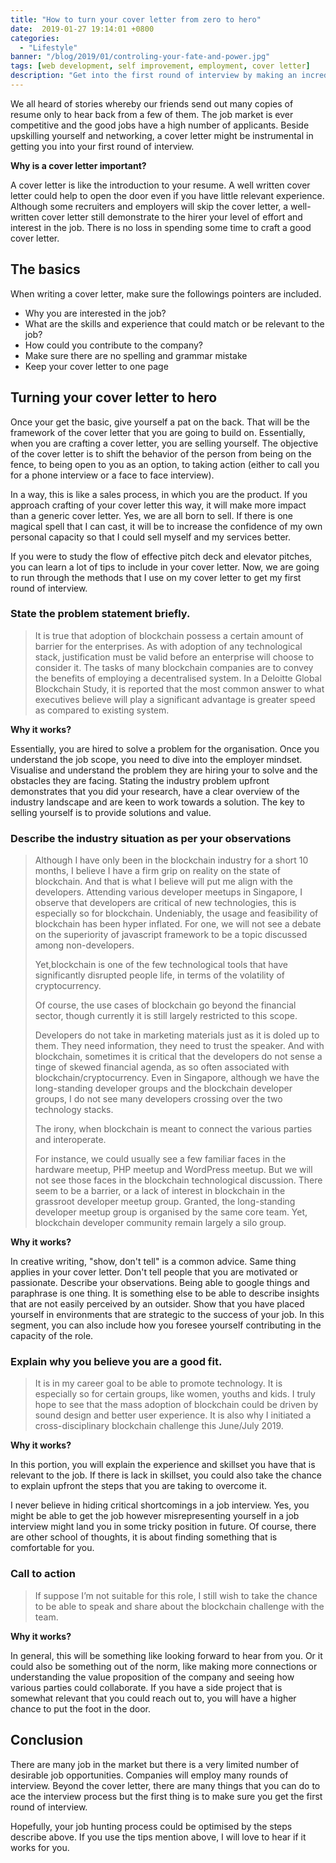 ```yaml
---
title: "How to turn your cover letter from zero to hero"
date:  2019-01-27 19:14:01 +0800
categories:
  - "Lifestyle"
banner: "/blog/2019/01/controling-your-fate-and-power.jpg"
tags: [web development, self improvement, employment, cover letter]
description: "Get into the first round of interview by making an incredible first impression."
---
```

We all heard of stories whereby our friends send out many copies of resume only to hear back from a few of them. The job market is ever competitive and the good jobs have a high number of applicants. Beside upskilling yourself and networking, a cover letter might be instrumental in getting you into your first round of interview.

__Why is a cover letter important?__

A cover letter is like the introduction to your resume. A well written cover letter could help to open the door even if you have little relevant experience. Although some recruiters and employers will skip the cover letter, a well-written cover letter still demonstrate to the hirer your level of effort and interest in the job. There is no loss in spending some time to craft a good cover letter.

## The basics
When writing a cover letter, make sure the followings pointers are included.
<ul class="bullet">
<li> Why you are interested in the job?</li>
<li> What are the skills and experience that could match or be relevant to the job?</li>
<li> How could you contribute to the company?</li>
<li> Make sure there are no spelling and grammar mistake</li>
<li> Keep your cover letter to one page</li>
</ul>

## Turning your cover letter to hero
Once your get the basic, give yourself a pat on the back. That will be the framework of the cover letter that you are going to build on. Essentially, when you are crafting a cover letter, you are selling yourself. The objective of the cover letter is to shift the behavior of the person from being on the fence, to being open to you as an option, to taking action (either to call you for a phone interview or a face to face interview).

In a way, this is like a sales process, in which you are the product. If you approach crafting of your cover letter this way, it will make more impact than a generic cover letter. Yes, we are all born to sell. If there is one magical spell that I can cast, it will be to increase the confidence of my own personal capacity so that I could sell myself and my services better.

If you were to study the flow of effective pitch deck and elevator pitches, you can learn a lot of tips to include in your cover letter. Now, we are going to run through the methods that I use on my cover letter to get my first round of interview.

### State the problem statement briefly.
<blockquote>
It is true that adoption of blockchain possess a certain amount of barrier for the enterprises. As with adoption of any technological stack, justification must be valid before an enterprise will choose to consider it. The tasks of many blockchain companies are to convey the benefits of employing a decentralised system. In a Deloitte Global Blockchain Study, it is reported that the most common answer to what executives believe will play a significant advantage is greater speed as compared to existing system.
</blockquote>

**Why it works?**

Essentially, you are hired to solve a problem for the organisation. Once you understand the job scope, you need to dive into the employer mindset. Visualise and understand the problem they are hiring your to solve and the obstacles they are facing. Stating the industry problem upfront demonstrates that you did your research, have a clear overview of the industry landscape and are keen to work towards a solution. The key to selling yourself is to provide solutions and value.

### Describe the industry situation as per your observations
<blockquote>
<p>Although I have only been in the blockchain industry for a short 10 months, I believe I have a firm grip on reality on the state of blockchain. And that is what I believe will put me align with the developers. Attending various developer meetups in Singapore, I observe that developers are critical of new technologies, this is especially so for blockchain. Undeniably, the usage and feasibility of blockchain has been hyper inflated. For one, we will not see a debate on the superiority of javascript framework to be a topic discussed among non-developers. </p>
<p>
Yet,blockchain is one of the few technological tools that have significantly disrupted people life, in terms of the volatility of cryptocurrency.</p>

<p>
Of course, the use cases of blockchain go beyond the financial sector, though currently it is still largely restricted to this scope.</p>

<p>
Developers do not take in marketing materials just as it is doled up to them. They need information, they need to trust the speaker. And with blockchain, sometimes it is critical that the developers do not sense a tinge of skewed financial agenda, as so often associated with blockchain/cryptocurrency. Even in Singapore, although we have the long-standing developer groups and the blockchain developer groups, I do not see many developers crossing over the two technology stacks.</p>

<p>
The irony, when blockchain is meant to connect the various parties and interoperate.</p>
<p>
For instance, we could usually see a few familiar faces in the hardware meetup, PHP meetup and WordPress meetup. But we will not see those faces in the blockchain technological discussion. There seem to be a barrier, or a lack of interest in blockchain in the grassroot developer meetup group. Granted, the long-standing developer meetup group is organised by the same core team. Yet, blockchain developer community remain largely a silo group.</p>
</blockquote>

**Why it works?**

In creative writing, "show, don't tell" is a common advice. Same thing applies in your cover letter. Don't tell people that you are motivated or passionate. Describe your observations. Being able to google things and paraphrase is one thing. It is something else to be able to describe insights that are not easily perceived by an outsider. Show that you have placed yourself in environments that are strategic to the success of your job. In this segment, you can also include how you foresee yourself contributing in the capacity of the role.

### Explain why you believe you are a good fit.
<blockquote>
It is in my career goal to be able to promote technology. It is especially so for certain groups, like women, youths and kids. I truly hope to see that the mass adoption of blockchain could be driven by sound design and better user experience. It is also why I initiated a cross-disciplinary blockchain challenge this June/July 2019.
</blockquote>

**Why it works?**

In this portion, you will explain the experience and skillset you have that is relevant to the job. If there is lack in skillset, you could also take the chance to explain upfront the steps that you are taking to overcome it.

I never believe in hiding critical shortcomings in a job interview. Yes, you might be able to get the job however misrepresenting yourself in a job interview might land you in some tricky position in future. Of course, there are other school of thoughts, it is about finding something that is comfortable for you.

### Call to action
<blockquote>
If suppose I’m not suitable for this role, I still wish to take the chance to be able to speak and share about the blockchain challenge with the team.
</blockquote>

**Why it works?**

In general, this will be something like looking forward to hear from you. Or it could also be something out of the norm, like making more connections or understanding the value proposition of the company and seeing how various parties could collaborate. If you have a side project that is somewhat relevant that you could reach out to, you will have a higher chance to put the foot in the door.

## Conclusion
There are many job in the market but there is a very limited number of desirable job opportunities. Companies will employ many rounds of interview. Beyond the cover letter, there are many things that you can do to ace the interview process but the first thing is to make sure you get the first round of interview.

Hopefully, your job hunting process could be optimised by the steps describe above. If you use the tips mention above, I will love to hear if it works for you.
